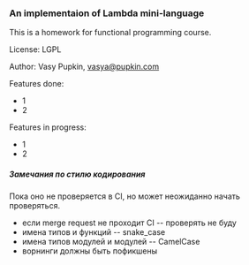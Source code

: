 ### An implementaion of Lambda mini-language

This is a homework for functional programming course.

License: LGPL

Author: Vasy Pupkin, vasya@pupkin.com

Features done:

- 1
- 2

Features in progress:

- 1
- 2

##### Замечания по стилю кодирования

Пока оно не проверяется в CI, но может неожиданно начать проверяться.

- если merge request не проходит CI -- проверять не буду
- имена типов и функций -- snake_case
- имена типов модулей и модулей -- CamelCase 
- ворнинги должны быть пофикшены